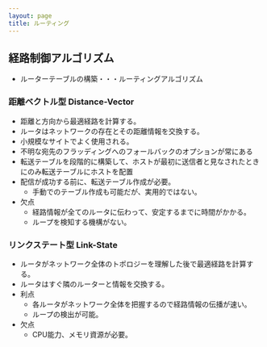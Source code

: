 ```yaml
---
layout: page
title: ルーティング
---
```


## 経路制御アルゴリズム

* ルーターテーブルの構築・・・ルーティングアルゴリズム

<!--
最後に、インターネットの黎明期から、ルーティングは宛先だけでなく、要求された「サービス品質」（QoS）にも依存することが許可されていたことを指摘しておく必要があります。したがって、転送テーブルエントリは、厳密に言えば、⟨destination、next_hop⟩ではなく、⟨destination、QoS、next_hop⟩です。元々、IPv4ヘッダーのType of Serviceフィールド（7.1IPv4ヘッダー）を使用してQoSを指定できます（多くの場合、ToSと呼ばれます）。パケットは、低遅延、高スループット、または高信頼性を要求し、それに応じてルーティングすることができます。実際には、Type of Serviceフィールドはめったに使用されず、最終的にDSフィールドとECNビットに引き継がれました。ただし、優先ビットと呼ばれるサービスタイプフィールドの最初の3ビットは引き続き使用可能であり、QoSルーティングの目的で引き続き使用できます（これらのビットの例については、20.7差別化サービスのクラスセレクタPHBを参照してください）。も参照してくださいRFC2386。
-->

### 距離ベクトル型 Distance-Vector

* 距離と方向から最適経路を計算する。
* ルータはネットワークの存在とその距離情報を交換する。
* 小規模なサイトでよく使用される。
* 不明な宛先のフラッディングへのフォールバックのオプションが常にある
* 転送テーブルを段階的に構築して、ホストが最初に送信者と見なされたときにのみ転送テーブルにホストを配置
* 配信が成功する前に、転送テーブル作成が必要。    
    * 手動でのテーブル作成も可能だが、実用的ではない。
* 欠点
    * 経路情報が全てのルータに伝わって、安定するまでに時間がかかる。
    * ループを検知する機構がない。

### リンクステート型 Link-State

* ルータがネットワーク全体のトポロジーを理解した後で最適経路を計算する。
* ルータはすぐ隣のルーターと情報を交換する。
* 利点
    * 各ルータがネットワーク全体を把握するので経路情報の伝播が速い。
    * ループの検出が可能。
* 欠点
    * CPU能力、メモリ資源が必要。